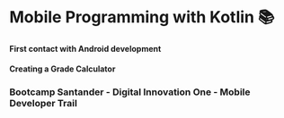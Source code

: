 # Mobile Programming with Kotlin 📚
#### First contact with Android development
#### Creating a Grade Calculator
### Bootcamp Santander - Digital Innovation One - Mobile Developer Trail

